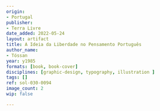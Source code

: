 ```yaml
---
origin:
- Portugal
publisher:
- Terra Livre
date_added: 2022-05-24
layout: artifact
title: A Ideia da Liberdade no Pensamento Português
author_name:
- Tóssan
year: y1985
formats: [book, book-cover]
disciplines: [graphic-design, typography, illustration ]
tags: []
ref: sol-030-0094
image_count: 2
wip: false

---
```

